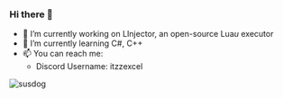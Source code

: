 ### Hi there 👋

- 🔭 I’m currently working on LInjector, an open-source Lua*u* executor
- 🌱 I’m currently learning C#, C++
- 📫 You can reach me:
  - Discord Username: itzzexcel


![susdog](https://github-readme-stats.vercel.app/api?username=ItzzExcel&show_icons=true&theme=synthwave#gh-dark-mode-only)
